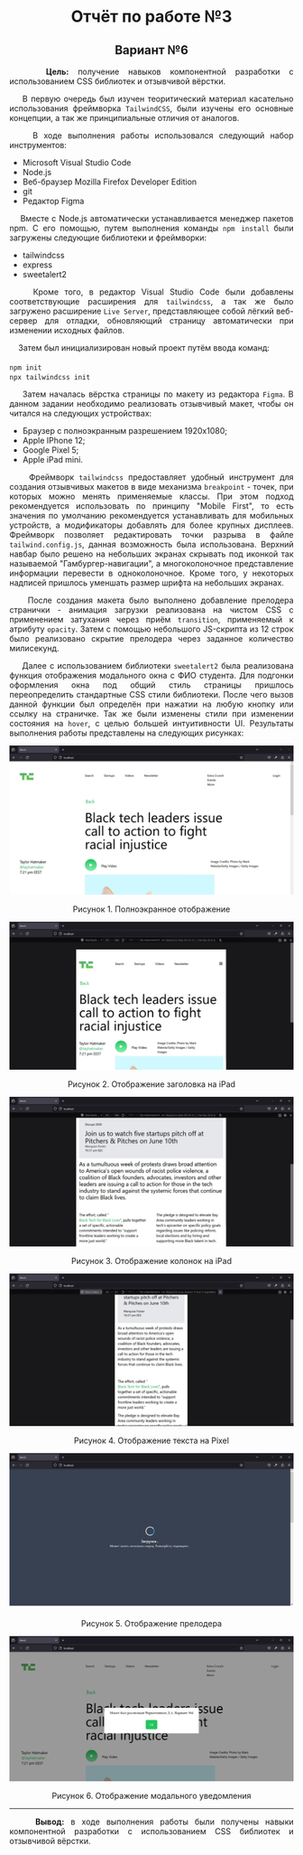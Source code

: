 <h1 align="center">Отчёт по работе №3</h1>
<h2 align="center">Вариант №6</h2>

<p align="justify">&nbsp;&nbsp;&nbsp;
<b>Цель:</b> получение навыков компонентной разработки с использованием CSS библиотек и отзывчивой вёрстки.
</p>
<p align="justify">&nbsp;&nbsp;&nbsp;
В первую очередь был изучен теоритический материал касательно использования фреймворка <code>TailwindCSS</code>, были изучены его основные концепции, а так же принципиальные отличия от аналогов.
</p>

<p align="justify">&nbsp;&nbsp;&nbsp;
В ходе выполнения работы использовался следующий набор инструментов:
</p>

- Microsoft Visual Studio Code
- Node.js
- Веб-браузер Mozilla Firefox Developer Edition
- git
- Редактор Figma

<p align="justify">&nbsp;&nbsp;&nbsp;
Вместе с Node.js автоматически устанавливается менеджер пакетов npm. С его помощью, путем выполнения команды <code>npm install</code> были загружены следующие библиотеки и фреймворки:
</p>

- tailwindcss
- express
- sweetalert2

<p align="justify">&nbsp;&nbsp;&nbsp;
Кроме того, в редактор Visual Studio Code были добавлены соответствующие расширения для <code>tailwindcss</code>, а так же было загружено расширение <code>Live Server</code>, представляющее собой лёгкий веб-сервер для отладки, обновляющий страницу автоматически при изменении исходных файлов.
</p>
<p align="justify">&nbsp;&nbsp;&nbsp;
Затем был инициализирован новый проект путём ввода команд:<br><br><code>npm init</code><br><code>npx tailwindcss init</code>
</p>
<p align="justify">&nbsp;&nbsp;&nbsp;
Затем началась вёрстка страницы по макету из редактора <code>Figma</code>. В данном задании необходимо реализовать отзывчивый макет, чтобы он читался на следующих устройствах:
</p>

- Браузер с полноэкранным разрешением 1920x1080;
- Apple IPhone 12;
- Google Pixel 5;
- Apple iPad mini.

<p align="justify">&nbsp;&nbsp;&nbsp;
Фреймворк <code>tailwindcss</code> предоставляет удобный инструмент для создания отзывчивых макетов в виде механизма <code>breakpoint</code> - точек, при которых можно менять применяемые классы. При этом подход рекомендуется использовать по принципу "Mobile First", то есть значения по умолчанию рекомендуется устанавливать для мобильных устройств, а модификаторы добавлять для более крупных дисплеев. Фреймворк позволяет редактировать точки разрыва в файле <code>tailwind.config.js</code>, данная возможность была использована. Верхний навбар было решено на небольших экранах скрывать под иконкой так называемой "Гамбургер-навигации", а многоколоночное представление информации перевести в одноколоночное. Кроме того, у некоторых надписей пришлось уменшать размер шрифта на небольших экранах.
</p>
<p align="justify">&nbsp;&nbsp;&nbsp;
После создания макета было выполнено добавление прелодера странички - анимация загрузки реализована на чистом CSS с применением затухания через приём <code>transition</code>, применяемый к атрибуту <code>opacity</code>. Затем с помощью небольшого JS-скрипта из 12 строк было реализовано скрытие прелодера через заданное количество милисекунд.
</p>
<p align="justify">&nbsp;&nbsp;&nbsp;
Далее с использованием библиотеки <code>sweetalert2</code> была реализована функция отображения модального окна с ФИО студента. Для подгонки оформления окна под общий стиль страницы пришлось переопределить стандартные CSS стили библиотеки. После чего вызов данной функции был определён при нажатии на любую кнопку или ссылку на страничке. Так же были изменены стили при изменении состояния на <code>hover</code>, с целью большей интуитивности UI. Результаты выполнения работы представлены на следующих рисунках:
</p>

![Рисунок 1. Полноэкранное отображение](/Reports/images/fullscreen.JPG)
<p align="center">Рисунок 1. Полноэкранное отображение</p>

![Рисунок 2. Отображение заголовка на iPad](/Reports/images/ipad-header.JPG)
<p align="center">Рисунок 2. Отображение заголовка на iPad</p>

![Рисунок 3. Отображение колонок на iPad](/Reports/images/ipad-text.JPG)
<p align="center">Рисунок 3. Отображение колонок на iPad</p>

![Рисунок 4. Отображение текста на Pixel](/Reports/images/pixel-text.JPG)
<p align="center">Рисунок 4. Отображение текста на Pixel</p>

![Рисунок 5. Отображение прелодера](/Reports/images/preloader.jpg)
<p align="center">Рисунок 5. Отображение прелодера</p>

![Рисунок 6. Отображение модального уведомления](/Reports/images/popup-modal.JPG)
<p align="center">Рисунок 6. Отображение модального уведомления</p>

---
<p align="justify">&nbsp;&nbsp;&nbsp;
<b>Вывод:</b> в ходе выполнения работы были получены навыки компонентной разработки с использованием CSS библиотек и отзывчивой вёрстки.
</p>
